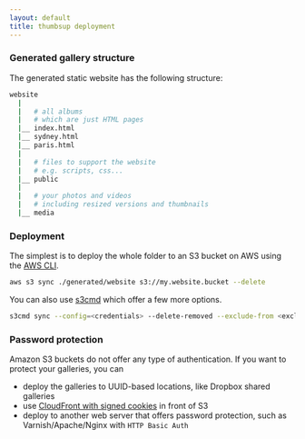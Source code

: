 ```yaml
---
layout: default
title: thumbsup deployment
---
```


### Generated gallery structure

The generated static website has the following structure:

```bash
website
  |
  |   # all albums
  |   # which are just HTML pages
  |__ index.html
  |__ sydney.html
  |__ paris.html
  |
  |   # files to support the website
  |   # e.g. scripts, css...
  |__ public
  |
  |   # your photos and videos
  |   # including resized versions and thumbnails
  |__ media
```

### Deployment

The simplest is to deploy the whole folder to an S3 bucket on AWS using the [AWS CLI](http://aws.amazon.com/cli/).

```bash
aws s3 sync ./generated/website s3://my.website.bucket --delete
```

You can also use [s3cmd](http://s3tools.org/) which offer a few more options.

```bash
s3cmd sync --config=<credentials> --delete-removed --exclude-from <exclude-file> ./generated/website/ s3://my.website.bucket/
```


### Password protection

Amazon S3 buckets do not offer any type of authentication. If you want to protect your galleries, you can

- deploy the galleries to UUID-based locations, like Dropbox shared galleries
- use [CloudFront with signed cookies](http://docs.aws.amazon.com/AmazonCloudFront/latest/DeveloperGuide/PrivateContent.html) in front of S3
- deploy to another web server that offers password protection, such as Varnish/Apache/Nginx with `HTTP Basic Auth`
